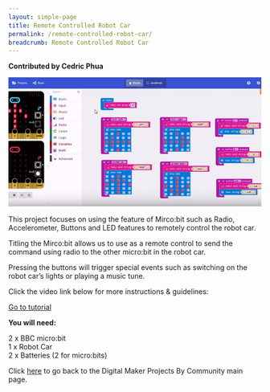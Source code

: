 ```yaml
---
layout: simple-page
title: Remote Controlled Robot Car
permalink: /remote-controlled-robot-car/
breadcrumb: Remote Controlled Robot Car
---
```

**Contributed by Cedric Phua**

![1](/images/in-schools/digital-maker/projects/fun-and-games/remote-control-robot-car/CedricRobotCar1.png)

This project focuses on using the feature of Mirco:bit such as Radio, Accelerometer, Buttons and LED features to remotely control the robot car.

 
Titling the Mirco:bit allows us to use as a remote control to send the command using radio to the other micro:bit in the robot car.

Pressing the buttons will trigger special events such as switching on the robot car’s lights or playing a music tune.

 
Click the video link below for more instructions & guidelines:<br>

<a href="https://www.youtube.com/watch?v=DjGUEKkP44Y" target="_blank">Go to tutorial</a><br>

**You will need:**<br>

2 x BBC micro:bit<br>
1 x Robot Car<br>
2 x Batteries (2 for micro:bits)<br>

Click [here](/in-schools/digital-maker/projects/) to go back to the Digital Maker Projects By Community main page.
